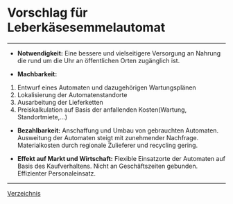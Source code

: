 # Vorschlag für Leberkäsesemmelautomat
---


  * **Notwendigkeit:** 
  Eine bessere und vielseitigere Versorgung an Nahrung die rund um die Uhr an öffentlichen Orten zugänglich ist.


* **Machbarkeit:** 
 1. Entwurf eines Automaten und dazugehörigen Wartungsplänen
 2. Lokalisierung der  Automatenstandorte
 3. Ausarbeitung der Lieferketten
 4. Preiskalkulation auf Basis der anfallenden Kosten(Wartung, Standortmiete,...)

* **Bezahlbarkeit:**
Anschaffung und Umbau von gebrauchten Automaten.
Ausweitung der Automaten steigt mit zunehmender Nachfrage. Materialkosten durch regionale Zulieferer und recycling  gering. 

* **Effekt auf Markt und Wirtschaft:**
Flexible Einsatzorte der Automaten auf Basis des Kaufverhaltens. Nicht an Geschäftszeiten gebunden. Effizienter Personaleinsatz.

---
[Verzeichnis](2.Deckblatt(Ausgangspunkt).md)